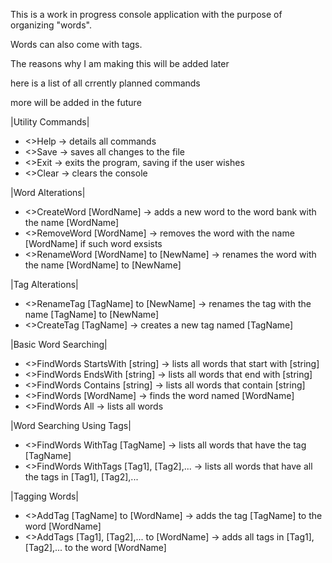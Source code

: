 This is a work in progress console application with the purpose of organizing "words".

Words can also come with tags.

The reasons why I am making this will be added later

here is a list of all crrently planned commands

more will be added in the future

|Utility Commands|
- <>Help -> details all commands
- <>Save -> saves all changes to the file
- <>Exit -> exits the program, saving if the user wishes
- <>Clear -> clears the console

|Word Alterations|
- <>CreateWord [WordName] -> adds a new word to the word bank with the name [WordName]
- <>RemoveWord [WordName] -> removes the word with the name [WordName] if such word exsists
- <>RenameWord [WordName] to [NewName] -> renames the word with the name [WordName] to [NewName]

|Tag Alterations|
- <>RenameTag [TagName] to [NewName] -> renames the tag with the name [TagName] to [NewName]
- <>CreateTag [TagName] -> creates a new tag named [TagName]

|Basic Word Searching|
- <>FindWords StartsWith [string] -> lists all words that start with [string]
- <>FindWords EndsWith [string] -> lists all words that end with [string]
- <>FindWords Contains [string] -> lists all words that contain [string]
- <>FindWords [WordName] -> finds the word named [WordName]
- <>FindWords All -> lists all words

|Word Searching Using Tags|
- <>FindWords WithTag [TagName] -> lists all words that have the tag [TagName]
- <>FindWords WithTags [Tag1], [Tag2],... -> lists all words that have all the tags in [Tag1], [Tag2],...

|Tagging Words|
- <>AddTag [TagName] to [WordName] -> adds the tag [TagName] to the word [WordName]
- <>AddTags [Tag1], [Tag2],... to [WordName] -> adds all tags in [Tag1], [Tag2],... to the word [WordName]
